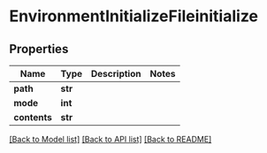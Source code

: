 # EnvironmentInitializeFileinitialize

## Properties
Name | Type | Description | Notes
------------ | ------------- | ------------- | -------------
**path** | **str** |  | 
**mode** | **int** |  | 
**contents** | **str** |  | 

[[Back to Model list]](../README.md#documentation-for-models) [[Back to API list]](../README.md#documentation-for-api-endpoints) [[Back to README]](../README.md)


